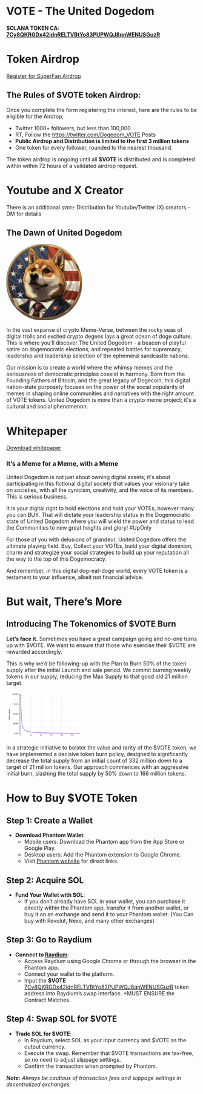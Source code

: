 # VOTE - The United Dogedom
**SOLANA TOKEN CA: [7Cy8QKRGDx42idnRELTVBtYo83PUPWQJ8qnWENUSGuzR](https://solscan.io/token/7Cy8QKRGDx42idnRELTVBtYo83PUPWQJ8qnWENUSGuzR)**

# Token Airdrop 
[Register for SuperFan Airdrop](https://share-eu1.hsforms.com/1fH_eCeu-SlSLCpIfz7sGyA2dxsv3)

## The Rules of $VOTE token Airdrop:

Once you complete the form registering the interest, here are the rules to be eligible for the Airdrop;

- Twitter 1000+ followers, but less than 100,000
- RT, Follow the https://twitter.com/Dogedom_VOTE Posts
- **Public Airdrop and Distribution is limited to the first 3 million tokens**
- One token for every follower, rounded to the nearest thousand.

The token airdrop is ongoing until all **$VOTE** is distributed and is completed within within 72 hours of a validated airdrop request.

# Youtube and X Creator 
There is an additional `$VOTE` Distribution for Youtube/Twitter (X) creators - DM for details


## The Dawn of United Dogedom

<img src="https://github.com/VOTE-UnitedDogedom/Meme/blob/main/VOTE_-_United_Dogedom_Icon.png" alt="drawing" style="width:200px;"/>

In the vast expanse of crypto Meme-Verse, between the rocky seas of digital trolls and excited crypto degens lays a great ocean of doge culture. This is where you'll discover The United Dogedom - a beacon of playful satire on dogemocratic elections, and repeated battles for supremacy, leadership and leadership selection of the ephemeral sandcastle nations.

Our mission is to create a world where the whimsy memes and the seriousness of democratic principles coexist in harmony. Born from the Founding Fathers of Bitcoin, and the great legacy of Dogecoin, this digital nation-state purposely focuses on the power of the social popularity of memes in shaping online communities and narratives with the right amount of VOTE tokens. United Dogedom is more than a crypto meme project; it's a cultural and social phenomenon.

# Whitepaper

[Download whitepaper](https://github.com/VOTE-UnitedDogedom/Meme/blob/main/%24VOTE%20United%20Dogedom%20-%20Whitepaper%20%5Bfinal%20v1.0%5D.pdf)

### It’s a Meme for a Meme, with a Meme

United Dogedom is not just about owning digital assets; it's about participating in this fictional digital society that values your visionary take on societies, with all the cynicism, creativity, and the voice of its members. This is serious business.

It is your digital right to hold elections and hold your VOTEs, however many you can BUY. That will dictate your leadership status in the Dogemocratic state of United Dogedom where you will wield the power and status to lead the Communities to new great heights and glory! #UpOnly

For those of you with delusions of grandeur, United Dogedom offers the ultimate playing field. Buy, Collect your VOTEs, build your digital dominion, charm and strategize your social strategies to build up your reputation all the way to the top of this Dogemocracy.

And remember, in this digital dog-eat-doge world, every VOTE token is a testament to your influence, albeit not financial advice.

# But wait, There’s More
## Introducing The Tokenomics of $VOTE Burn

**Let’s face it.** Sometimes you have a great campaign going and no-one turns up with $VOTE. We want to ensure that those who exercise their $VOTE are rewarded accordingly.

This is why we’d be following-up with the Plan to Burn 50% of the token supply after the initial Launch and sale period. We commit burning weekly tokens in our supply, reducing the Max Supply to that good old 21 million target.

<img src="https://github.com/VOTE-UnitedDogedom/Meme/blob/main/VOTE_Tokenomics_burn.png" alt="VOTE Burn Schedule" style="width:200px;"/>


In a strategic initiative to bolster the value and rarity of the $VOTE token, we have implemented a decisive token burn policy, designed to significantly decrease the total supply from an initial count of 332 million down to a target of 21 million tokens. Our approach commences with an aggressive initial burn, slashing the total supply by 50% down to 166 million tokens.


# How to Buy $VOTE Token

## Step 1: Create a Wallet
- **Download Phantom Wallet**: 
   - Mobile users: Download the Phantom app from the App Store or Google Play.
   - Desktop users: Add the Phantom extension to Google Chrome. 
   - Visit [Phantom website](https://phantom.app/) for direct links.

## Step 2: Acquire SOL
- **Fund Your Wallet with SOL**:
   - If you don’t already have SOL in your wallet, you can purchase it directly within the Phantom app, transfer it from another wallet, or buy it on an exchange and send it to your Phantom wallet. (You Can buy with Revolut, Nexo, and many other exchanges)

## Step 3: Go to Raydium
- **Connect to [Raydium](https://raydium.io/swap/)**:
   - Access Raydium using Google Chrome or through the browser in the Phantom app.
   - Connect your wallet to the platform.
   - Input the **$VOTE** [7Cy8QKRGDx42idnRELTVBtYo83PUPWQJ8qnWENUSGuzR](https://solscan.io/token/7Cy8QKRGDx42idnRELTVBtYo83PUPWQJ8qnWENUSGuzR) token address into Raydium’s swap interface. *MUST ENSURE the Contract Matches.

## Step 4: Swap SOL for $VOTE
- **Trade SOL for $VOTE**:
   - In Raydium, select SOL as your input currency and $VOTE as the output currency.
   - Execute the swap. Remember that $VOTE transactions are tax-free, so no need to adjust slippage settings.
   - Confirm the transaction when prompted by Phantom.

_**Note:** Always be cautious of transaction fees and slippage settings in decentralized exchanges._
